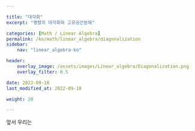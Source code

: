 ```yaml
---

title: "대각화"
excerpt: "행렬의 대각화와 고유공간분해"

categories: [Math / Linear Algebra]
permalink: /ko/math/linear_algebra/diagonalization
sidebar: 
    nav: "linear_algebra-ko"

header:
    overlay_image: /assets/images/Linear_algebra/Diagonalization.png
    overlay_filter: 0.5

date: 2022-09-18
last_modified_at: 2022-09-18

weight: 20

---
```


앞서 우리는 